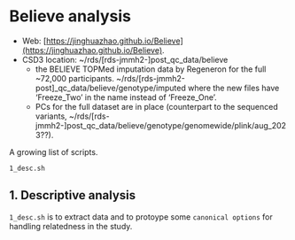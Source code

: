 # Believe analysis

- Web: [https://jinghuazhao.github.io/Believe](https://jinghuazhao.github.io/Believe).
- CSD3 location: ~/rds/[rds-jmmh2-]post_qc_data/believe
    * the BELIEVE TOPMed imputation data by Regeneron for the full ~72,000 participants.
~/rds/[rds-jmmh2-post]_qc_data/believe/genotype/imputed where the new files have
‘Freeze_Two’ in the name instead of ‘Freeze_One’.
    * PCs for the full dataset are in place (counterpart to the sequenced variants,
~/rds/[rds-jmmh2-]post_qc_data/believe/genotype/genomewide/plink/aug_2023??).

A growing list of scripts.

```
1_desc.sh
```

## 1. Descriptive analysis

`1_desc.sh` is to extract data and to protoype some `canonical options` for handling relatedness in the study.
